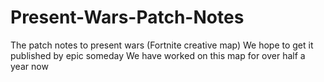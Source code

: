 # Present-Wars-Patch-Notes
The patch notes to present wars (Fortnite creative map)
We hope to get it published by epic someday
We have worked on this map for over half a year now
